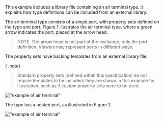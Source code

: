 This example includes a library file containing an air terminal type. It explains how type definitions can be included from an external library.

The air terminal type consists of a single port, with property sets defined on the type and port. Figure 1 illustrates the air terminal type, where a green arrow indicates the port, placed at the arrow head.

> NOTE&nbsp; The arrow head is not part of the exchange, only the port definition. Viewers may represent ports in different ways.

The property sets have backing templates from an external library file.

{ .note}
> Standard property sets (defined within this specification) do not require templates to be included; they are shown in this example for illustration, such as if custom property sets were to be used.

!["example of air terminal"](../../../../figures/examples/building_service_element_air-terminal-3.png "Figure 1 &mdash; Air terminal type representation")

The type has a nested port, as illustrated in Figure 2.

!["example of air terminal"](../../../../figures/examples/building_service_element_air-terminal-4.png "Figure 2 &mdash; Air terminal type object graph")

